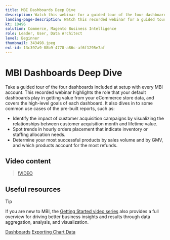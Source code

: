 ```yaml
---
title: MBI Dashboards Deep Dive
description: Watch this webinar for a guided tour of the four dashboards included at setup with every MBI account.
landing-page-description: Watch this recorded webinar for a guided tour of the four dashboards included at setup with every MBI account.
kt: 10496
solution: Commerce, Magento Business Intelligence
role: Leader, User, Data Architect
level: Beginner
thumbnail: 343498.jpeg
exl-id: 13c397a9-88b9-4778-a86c-af6f1295e7af
---
```

# MBI Dashboards Deep Dive

Take a guided tour of the four dashboards included at setup with every MBI account. This recorded webinar highlights the role that your default dashboards play in getting value from your eCommerce store data, and covers the high-level goals of each dashboard. It also dives in to some common use cases of the pre-built reports, such as:

- Identify the impact of customer acquisition campaigns by visualizing the relationships between customer acquisition month and lifetime value.
- Spot trends in hourly orders placement that indicate inventory or staffing allocation needs.
- Determine your most successful products by sales volume and by GMV, and which products account for the most refunds.

## Video content

>[!VIDEO](https://video.tv.adobe.com/v/343498?quality=12&learn=on)

## Useful resources

>[!TIP]
>
>If you are new to MBI, the [Getting Started video series](https://experienceleague.adobe.com/docs/commerce-learn/tutorials/mbi/introduction/1-overview.html) also provides a full overview for driving better business insights and results through data aggregation, analysis, and visualization.

[Dashboards](https://experienceleague.adobe.com/docs/commerce-business-intelligence/mbi/build/dashboards/ess-dashboards.html)
[Exporting Chart Data](https://experienceleague.adobe.com/docs/commerce-business-intelligence/mbi/build/share/exp-chart-dash.html)
